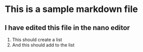 # This is a sample markdown file
## I have edited this file in the nano editor
1) This should create a list
2) And this should add to the list

